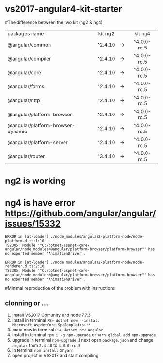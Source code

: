 # vs2017-angular4-kit-starter

#The difference between the two kit (ng2 & ng4)

|   |   |   |   |
|---|:-:|:-:|:-:|
| packages name   |  kit ng2 |    | kit ng4  |
| @angular/common|                        ^2.4.10|   →       |^4.0.0-rc.5|
| @angular/compiler|                      ^2.4.10|   →       |^4.0.0-rc.5|
| @angular/core|                          ^2.4.10|   →       |^4.0.0-rc.5|
| @angular/forms|                         ^2.4.10|   →       |^4.0.0-rc.5|
| @angular/http|                          ^2.4.10|   →       |^4.0.0-rc.5|
| @angular/platform-browser|              ^2.4.10|   →       |^4.0.0-rc.5|
| @angular/platform-browser-dynamic|      ^2.4.10|   →       |^4.0.0-rc.5|
| @angular/platform-server|               ^2.4.10|   →       |^4.0.0-rc.5|
| @angular/router|                        ^3.4.10|   →       |^4.0.0-rc.5|
  
# ng2 is working
# ng4 is have error https://github.com/angular/angular/issues/15332

```
ERROR in [at-loader] ./node_modules/angular2-platform-node/node-platform.d.ts:1:10 
TS2305: Module '"C:/dotnet-aspnet-core-angular/node_modules/@angular/platform-browser/platform-browser"' has no exported member 'AnimationDriver'.

ERROR in [at-loader] ./node_modules/angular2-platform-node/node-renderer.d.ts:2:10 
TS2305: Module '"C:/dotnet-aspnet-core-angular/node_modules/@angular/platform-browser/platform-browser"' has no exported member 'AnimationDriver'.
```

#Minimal reproduction of the problem with instructions

## clonning or ....

1) install VS2017 Comunity and node 7.7.3
2) install in terminal `PS> dotnet new --install Microsoft.AspNetCore.SpaTemplates::* `
3) crate new in terminal `PS> dotnet new angular`
4) install in terminal `npm i -g npm-upgrade` or `yarn global add npm-upgrade`
5) upgrade in terminal `npm-upgrade`
.) next open `package.json` and change `angular` from `2.4.10` to `4.0.0-rc.5`
6) in terminal `npm install` or `yarn`
7) open project in VS2017 and start compiling

